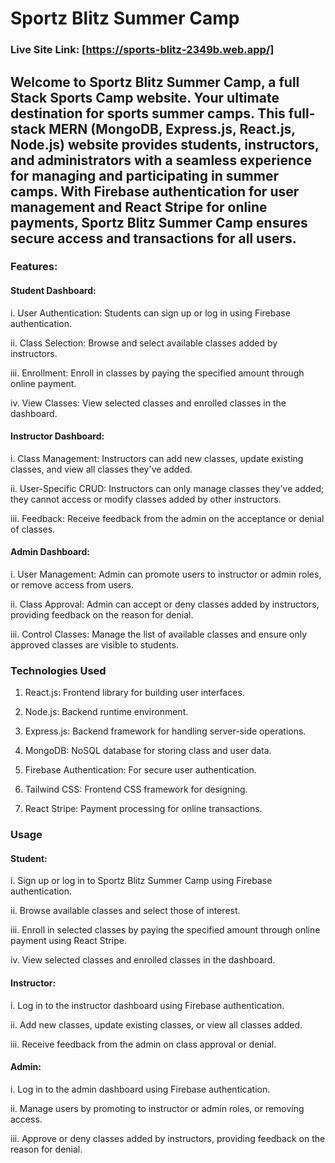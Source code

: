 # Sportz Blitz Summer Camp

### Live Site Link: [https://sports-blitz-2349b.web.app/]
 
## Welcome to Sportz Blitz Summer Camp, a full Stack Sports Camp website. Your ultimate destination for sports summer camps. This full-stack MERN (MongoDB, Express.js, React.js, Node.js) website provides students, instructors, and administrators with a seamless experience for managing and participating in summer camps. With Firebase authentication for user management and React Stripe for online payments, Sportz Blitz Summer Camp ensures secure access and transactions for all users.

### Features:
#### Student Dashboard:
i. User Authentication: Students can sign up or log in using Firebase authentication.

ii. Class Selection: Browse and select available classes added by instructors.

iii. Enrollment: Enroll in classes by paying the specified amount through online payment.

iv. View Classes: View selected classes and enrolled classes in the dashboard.

#### Instructor Dashboard:
i. Class Management: Instructors can add new classes, update existing classes, and view all classes they've added.

ii. User-Specific CRUD: Instructors can only manage classes they've added; they cannot access or modify classes added by other instructors.

iii. Feedback: Receive feedback from the admin on the acceptance or denial of classes.

#### Admin Dashboard:
i. User Management: Admin can promote users to instructor or admin roles, or remove access from users.

ii. Class Approval: Admin can accept or deny classes added by instructors, providing feedback on the reason for denial.

iii. Control Classes: Manage the list of available classes and ensure only approved classes are visible to students.

### Technologies Used

1. React.js: Frontend library for building user interfaces.
   
2. Node.js: Backend runtime environment.
 
3. Express.js: Backend framework for handling server-side operations.
   
4. MongoDB: NoSQL database for storing class and user data.
   
5. Firebase Authentication: For secure user authentication.
   
6. Tailwind CSS: Frontend CSS framework for designing.
   
7. React Stripe: Payment processing for online transactions.
   
### Usage
#### Student:
i. Sign up or log in to Sportz Blitz Summer Camp using Firebase authentication.

ii. Browse available classes and select those of interest.

iii. Enroll in selected classes by paying the specified amount through online payment using React Stripe.

iv. View selected classes and enrolled classes in the dashboard.

#### Instructor:
i. Log in to the instructor dashboard using Firebase authentication.

ii. Add new classes, update existing classes, or view all classes added.

iii. Receive feedback from the admin on class approval or denial.
#### Admin:
i. Log in to the admin dashboard using Firebase authentication.

ii. Manage users by promoting to instructor or admin roles, or removing access.

iii. Approve or deny classes added by instructors, providing feedback on the reason for denial.
